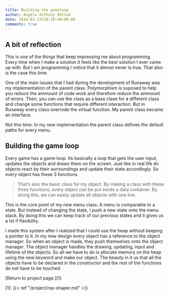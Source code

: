 ```yaml
---
title: Building the gameloop
author: Angelo Anthony Rettob
date: 2018-01-13T20:10:48+00:00
comments: true
---
```

## A bit of reflection

This is one of the things that keep impressing me about programming. Every time when I make a solution it feels like the best solution I ever came up with. But I am programming I notice that it almost never is true. That also is the case this time.

One of the main issues that I had during the development of Runaway was my implementation of the parent class. Polymorphism is suposed to help you reduce the ammount of code work and therefore reduce the ammount of errors. Then, you can use the class as a base clase for a different class and change some functions that require different interaction. But in Runaway every class overrode the virtual function. My parent class became an interface.

Not this time. In my new implementation the parent class defines the default paths for every menu.

## Building the game loop

Every game has a game loop. Its basically a loop that gets the user input, updates the objects and draws them on the screen. Just like in real life do objects react by their surroundings and update their state accordingly. So every object has these 3 functions.

>  That&#8217;s also the basic class for my object. By making a class with these three functions, every object can be put inside a data container. By doing this, we can easily update all objects with one line.

This is the core point of my new menu class. A menu is comparable to a state. But instead of changing the state, I push a new state onto the menu stack. By doing this we can keep track of our previous states and it gives us a lot if flexibility.

I made this system after I realized that I could use the heap without keeping a pointer to it. In my new design every object has a reference to the object manager. So when an object is made, they push themselves onto the object manager. The object manager handles the drawing, updating, input and lifetime of the objects. So all we have to do is allocate memory on the heap using the new keyword and make our object. The beauty in it us that all the objects have to be declared in the constructor and the rest of the functions do not have to be touched.

[Return to project page.][1]

 [1]: {{< ref "/project/ray-shaper.md" >}}